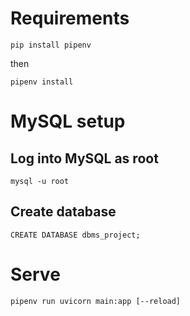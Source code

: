 # Requirements
```
pip install pipenv
```
then 
```
pipenv install
```

# MySQL setup
## Log into MySQL as root
```
mysql -u root
```
## Create database
```
CREATE DATABASE dbms_project;
```

# Serve
```
pipenv run uvicorn main:app [--reload]
```
